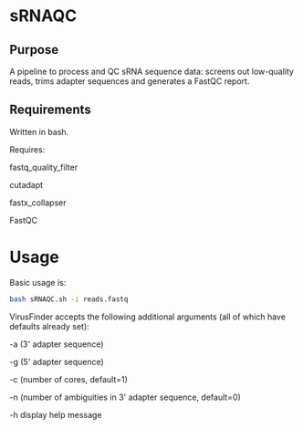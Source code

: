 # sRNAQC
## Purpose
A pipeline to process and QC sRNA sequence data: screens out low-quality reads, trims adapter sequences and generates a FastQC report.
## Requirements
Written in bash.

Requires:

fastq_quality_filter

cutadapt

fastx_collapser

FastQC

# Usage
Basic usage is:
```bash
bash sRNAQC.sh -i reads.fastq
```
VirusFinder accepts the following additional arguments (all of which have defaults already set):

-a (3' adapter sequence)

-g (5' adapter sequence)

-c (number of cores, default=1)

-n (number of ambiguities in 3' adapter sequence, default=0)

-h display help message
